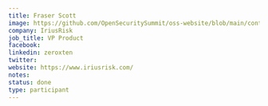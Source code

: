```yaml
---
title: Fraser Scott
image: https://github.com/OpenSecuritySummit/oss-website/blob/main/content/participant/images/fraserscoot.jpeg?raw=true
company: IriusRisk
job_title: VP Product
facebook:
linkedin: zeroxten
twitter: 
website: https://www.iriusrisk.com/
notes:
status: done
type: participant
---
```

